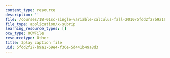 ```yaml
---
content_type: resource
description: ''
file: /courses/18-01sc-single-variable-calculus-fall-2010/5fdd2f27b9a169e4f36e5d441b49a8d3_jBkXbAgMj6s.srt
file_type: application/x-subrip
learning_resource_types: []
ocw_type: OCWFile
resourcetype: Other
title: 3play caption file
uid: 5fdd2f27-b9a1-69e4-f36e-5d441b49a8d3
---
```

